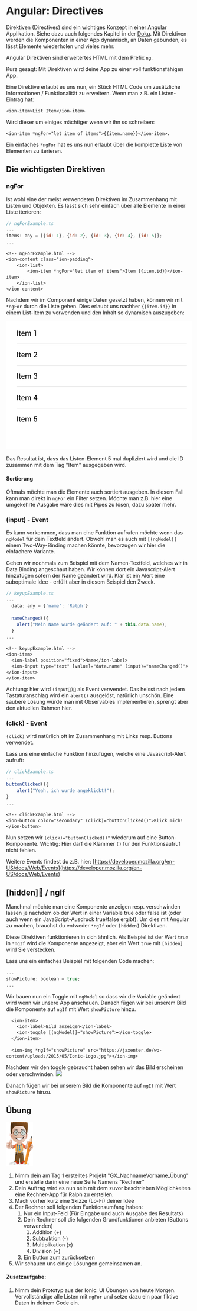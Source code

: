 # Angular: Directives

Direktiven \(Directives\) sind ein wichtiges Konzept in einer Angular Applikation. Siehe dazu auch folgendes Kapitel in der [Doku](https://angular.io/guide/structural-directives). Mit Direktiven werden die Komponenten in einer App dynamisch, an Daten gebunden, es lässt Elemente wiederholen und vieles mehr.

Angular Direktiven sind erweitertes HTML mit dem Prefix `ng`.

Kurz gesagt: Mit Direktiven wird deine App zu einer voll funktionsfähigen App.

Eine Direktive erlaubt es uns nun, ein Stück HTML Code um zusätzliche Informationen / Funktionalität zu erweitern. Wenn man z.B. ein Listen-Eintrag hat:

```markup
<ion-item>List Item</ion-item>
```

Wird dieser um einiges mächtiger wenn wir ihn so schreiben:

```markup
<ion-item *ngFor="let item of items">{{item.name}}</ion-item>.
```

Ein einfaches `*ngFor` hat es uns nun erlaubt über die komplette Liste von Elementen zu iterieren.

## Die wichtigsten Direktiven

### ngFor

Ist wohl eine der meist verwendeten Direktiven im Zusammenhang mit Listen und Objekten. Es lässt sich sehr einfach über alle Elemente in einer Liste iterieren:

```javascript
// ngForExample.ts
...
items: any = [{id: 1}, {id: 2}, {id: 3}, {id: 4}, {id: 5}];
...
```

```markup
<!-- ngForExample.html -->
<ion-content class="ion-padding">
    <ion-list>
        <ion-item *ngFor="let item of items">Item {{item.id}}</ion-item>
    </ion-list>
</ion-content>
```

Nachdem wir im Component einige Daten gesetzt haben, können wir mit `*ngFor` durch die Liste gehen. Dies erlaubt uns nachher `{{item.id}}` in einem List-Item zu verwenden und den Inhalt so dynamisch auszugeben:

![](../.gitbook/assets/ngfor.png)

Das Resultat ist, dass das Listen-Element 5 mal dupliziert wird und die ID zusammen mit dem Tag "Item" ausgegeben wird.

#### Sortierung

Oftmals möchte man die Elemente auch sortiert ausgeben. In diesem Fall kann man direkt in `ngFor` ein Filter setzen. Möchte man z.B. hier eine umgekehrte Ausgabe wäre dies mit Pipes zu lösen, dazu später mehr.

### \(input\) - Event

Es kann vorkommen, dass man eine Funktion aufrufen möchte wenn das `ngModel` für dein Textfeld ändert. Obwohl man es auch mit `[(ngModel)]` einem Two-Way-Binding machen könnte, bevorzugen wir hier die einfachere Variante.

Gehen wir nochmals zum Beispiel mit dem Namen-Textfeld, welches wir in Data Binding angeschaut haben. Wir können dort ein Javascript-Alert hinzufügen sofern der Name geändert wird. Klar ist ein Alert eine suboptimale Idee - erfüllt aber in diesem Beispiel den Zweck.

```javascript
// keyupExample.ts
...
  data: any = {'name': 'Ralph'}

  nameChanged(){
    alert("Mein Name wurde geändert auf: " + this.data.name);
  }
...
```

```markup
<!-- keyupExample.html -->
<ion-item>
  <ion-label position="fixed">Name</ion-label>
  <ion-input type="text" [value]="data.name" (input)="nameChanged()"></ion-input>
</ion-item>
```

Achtung: hier wird `(input)` als Event verwendet. Das heisst nach jedem Tastaturanschlag wird ein `alert()` ausgelöst, natürlich unschön. Eine saubere Lösung würde man mit Observables implementieren, sprengt aber den aktuellen Rahmen hier.

### \(click\) - Event

`(click)` wird natürlich oft im Zusammenhang mit Links resp. Buttons verwendet.

Lass uns eine einfache Funktion hinzufügen, welche eine Javascript-Alert aufruft:

```javascript
// clickExample.ts
...
buttonClicked(){
    alert("Yeah, ich wurde angeklickt!"); 
}
...
```

```markup
<!-- clickExample.html -->
<ion-button color="secondary" (click)="buttonClicked()">Klick mich!</ion-button>
```

Nun setzen wir `(click)="buttonClicked()"` wiederum auf eine Button-Komponente. Wichtig: Hier darf die Klammer `()` für den Funktionsaufruf nicht fehlen.

Weitere Events findest du z.B. hier: [https://developer.mozilla.org/en-US/docs/Web/Events](https://developer.mozilla.org/en-US/docs/Web/Events)

## \[hidden\] / ngIf

Manchmal möchte man eine Komponente anzeigen resp. verschwinden lassen je nachdem ob der Wert in einer Variable true oder false ist \(oder auch wenn ein JavaScript-Ausdruck true/false ergibt\). Um dies mit Angular zu machen, brauchst du entweder `*ngIf` oder `[hidden]` Direktiven.

Diese Direktiven funktionieren in sich ähnlich. Als Beispiel ist der Wert `true` in `*ngIf` wird die Komponente angezeigt, aber ein Wert `true` mit `[hidden]` wird Sie verstecken.

Lass uns ein einfaches Beispiel mit folgenden Code machen:

```javascript
...
showPicture: boolean = true;
...
```

Wir bauen nun ein Toggle mit `ngModel` so dass wir die Variable geändert wird wenn wir unsere App anschauen. Danach fügen wir bei unserem Bild die Komponente auf `ngIf` mit Wert `showPicture` hinzu.

```markup
  <ion-item>
    <ion-label>Bild anzeigen</ion-label>
    <ion-toggle [(ngModel)]="showPicture"></ion-toggle>
  </ion-item>

  <ion-img *ngIf="showPicture" src="https://jaxenter.de/wp-content/uploads/2015/05/Ionic-Logo.jpg"></ion-img>
```

Nachdem wir den toggle gebraucht haben sehen wir das Bild erscheinen oder verschwinden. ![](https://image.ibb.co/dQacXm/ngIf.png)

Danach fügen wir bei unserem Bild die Komponente auf `ngIf` mit Wert `showPicture` hinzu.

## Übung

![](../.gitbook/assets/ralph_uebung.png)

1. Nimm dein am Tag 1 erstelltes  Projekt "GX\_NachnameVorname\_Übung" und erstelle darin eine neue Seite Namens "Rechner" 
2. Dein Auftrag wird es nun sein mit dem zuvor beschrieben Möglichkeiten eine Rechner-App für Ralph zu erstellen.
3. Mach vorher kurz eine Skizze \(Lo-Fi\) deiner Idee
4. Der Rechner soll folgenden Funktionsumfang haben:
   1. Nur ein Input-Feld \(Für Eingabe und auch Ausgabe des Resultats\)
   2. Dein Rechner soll die folgenden Grundfunktionen anbieten \(Buttons verwenden\)
      1. Addition \(+\) 
      2. Subtraktion \(-\)
      3. Multiplikation \(x\)
      4. Division \(÷\)
   3. Ein Button zum zurücksetzen
5. Wir schauen uns einige Lösungen gemeinsamen an.

#### Zusatzaufgabe:

1. Nimm dein Prototyp aus der Ionic: UI Übungen von heute Morgen. Vervollständige alle Listen mit `ngFor` und setze dazu ein paar fiktive Daten in deinem Code ein.  

